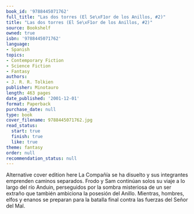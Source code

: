 ```yaml
---
book_id: '9788445071762'
full_title: "Las dos torres (El Se\xF1or de los Anillos, #2)"
title: "Las dos torres (El Se\xF1or de los Anillos, #2)"
source: Bookshelf
owned: true
isbn: '9788445071762'
language:
- Spanish
topics:
- Contemporary Fiction
- Science Fiction
- Fantasy
authors:
- J. R. R. Tolkien
publisher: Minotauro
length: 463 pages
date_published: '2001-12-01'
format: Paperback
purchase_date: null
type: book
cover_filename: 9788445071762.jpg
read_status:
  start: true
  finish: true
  like: true
theme: fantasy
order: null
recommendation_status: null
---
```

Alternative cover edition here
La Compañía se ha disuelto y sus integrantes emprenden caminos separados. Frodo y Sam continúan solos su viaje a lo largo del río Anduin, perseguidos por la sombra misteriosa de un ser extraño que también ambiciona la posesión del Anillo. Mientras, hombres, elfos y enanos se preparan para la batalla final contra las fuerzas del Señor del Mal.


